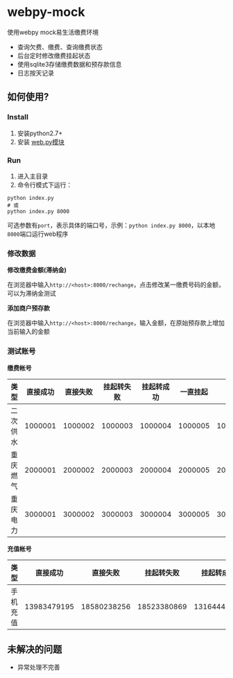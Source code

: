 webpy-mock
==========

使用webpy mock易生活缴费环境

- 查询欠费、缴费、查询缴费状态
- 后台定时修改缴费挂起状态
- 使用sqlite3存储缴费数据和预存款信息
- 日志按天记录


## **如何使用?**

### **Install**
1. 安装python2.7+
2. 安装 [web.py模块](http://webpy.org/static/web.py-0.37.tar.gz)

### **Run**
1. 进入主目录
2. 命令行模式下运行：
```shell
python index.py
# 或
python index.py 8000
```
可选参数有`port`，表示具体的端口号，示例：`python index.py 8000`，以本地`8000`端口运行web程序

### **修改数据**
**修改缴费金额(滞纳金)**

在浏览器中输入`http://<host>:8000/rechange`，点击修改某一缴费号码的金额，可以为滞纳金测试


**添加商户预存款**

在浏览器中输入`http://<host>:8000/rechange`，输入金额，在原始预存款上增加当前输入的金额

### **测试账号**
**缴费帐号**

| 类型    | 直接成功   | 直接失败  | 挂起转失败 | 挂起转成功 | 一直挂起 | 异常 | 没有欠费信息|
|---------|:---------:|:-------:|:--------:|:--------:|:-------:|:-----:|:-------:|
| 二次供水 | 1000001 | 1000002 | 1000003 | 1000004 | 1000005 | 1000006 | 1000008 |
| 重庆燃气 | 2000001 | 2000002 | 2000003 | 2000004 | 2000005 | 2000006 | 2000008 |
| 重庆电力 | 3000001 | 3000002 | 3000003 | 3000004 | 3000005 | 3000006 | 3000008 |


**充值帐号**

| 类型     | 直接成功     | 直接失败     | 挂起转失败    | 挂起转成功    | 一直挂起   |
| ------- | :------:    | :------:    | :------:    | :------:    | :------:  |
| 手机充值 | 13983479195 | 18580238256 | 18523380869 | 13164449448 | 15102355288 |


## **未解决的问题**
+ 异常处理不完善
